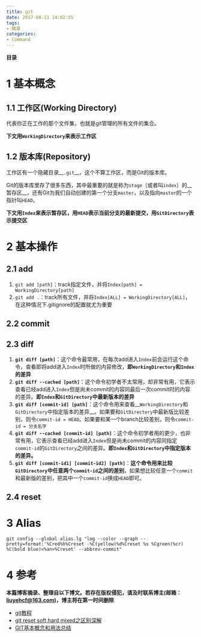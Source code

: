 ```yaml
---
title: git
date: 2017-08-11 14:02:55
tags: 
- 摘录
categories: 
- Command
---
```


__目录__

<!-- toc -->
<!--more-->

# 1 基本概念

## 1.1 工作区(Working Directory)

代表你正在工作的那个文件集，也就是git管理的所有文件的集合。

__下文用`WorkingDirectory`来表示工作区__

## 1.2 版本库(Repository)

工作区有一个隐藏目录__`.git`__，这个不算工作区，而是Git的版本库。

Git的版本库里存了很多东西，其中最重要的就是称为`stage`（或者叫`index`）的__暂存区__，还有Git为我们自动创建的第一个分支`master`，以及指向`master`的一个指针叫`HEAD`。

__下文用`Index`来表示暂存区，用`HEAD`表示当前分支的最新提交，用`GitDirectory`表示提交区__

# 2 基本操作

## 2.1 add

1. `git add [path]`：track指定文件，并将`Index[path] = WorkingDirectory[path]`
1. `git add .`：track所有文件，并将`Index[ALL] = WorkingDirectory[ALL]`，在这种情况下.gitignore的配置就尤为重要

## 2.2 commit

## 2.3 diff

1. __`git diff [path]`__：这个命令最常用，在每次add进入`Index`前会运行这个命令，查看即将add进入`Index`时所做的内容修改，__即`WorkingDirectory`和`Index`的差异__
1. __`git diff --cached [path]`__：这个命令初学者不太常用，却非常有用，它表示查看已经add进入`Index`但是尚未commit的内容同最后一次commit时的内容的差异。__即`Index`和`GitDirectory`中最新版本的差异__
1. __`git diff [commit-id] [path]`__：这个命令用来查看__`WorkingDirectory`和`GitDirectory`中指定版本的差异__。如果要和`GitDirectory`中最新版比较差别，则令`commit-id = HEAD`。如果要和某一个branch比较差别，则令`commit-id = 分支名字`
1. __`git diff --cached [commit-id] [path]`__：这个命令初学者用的更少，也非常有用，它表示查看已经add进入`Index`但是尚未commit的内容同指定`commit-id`的`GitDirectory`之间的差异。__即`Index`和`GitDirectory`中指定版本的差异。__
1. __`git diff [commit-id1] [commit-id2] [path]`__：__这个命令用来比较`GitDirectory`中任意两个`commit-id`之间的差别__，如果想比较任意一个`commit`和最新版的差别，把其中一个`commit-id`换成`HEAD`即可。

## 2.4 reset

# 3 Alias

`git config --global alias.lg "log --color --graph --pretty=format:'%Cred%h%Creset -%C(yellow)%d%Creset %s %Cgreen(%cr) %C(bold blue)<%an>%Creset' --abbrev-commit"`

# 4 参考

__本篇博客摘录、整理自以下博文。若存在版权侵犯，请及时联系博主(邮箱：liuyehcf@163.com)，博主将在第一时间删除__

* [git教程](https://www.liaoxuefeng.com/wiki/0013739516305929606dd18361248578c67b8067c8c017b000/)
* [git reset soft,hard,mixed之区别深解](http://www.cnblogs.com/kidsitcn/p/4513297.html)
* [GIT基本概念和用法总结](http://guibin.iteye.com/blog/1014369)

